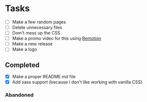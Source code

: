 # Tasks

- [ ] Make a few random pages
- [ ] Delete unnecessary files
- [ ] Dom't mess up the CSS
- [ ] Make a promo video for this using [Remotion](https://www.remotion.dev)
- [ ] Make a new release
- [ ] Make a logo

## Completed

- [X] Make a proper README.md file
- [X] Add sass support (because I don't like working with vanilla CSS)

### Abandoned
